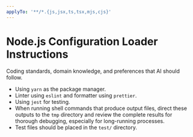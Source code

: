 ```yaml
---
applyTo: '**/*.{js,jsx,ts,tsx,mjs,cjs}'
---
```

# Node.js Configuration Loader Instructions

Coding standards, domain knowledge, and preferences that AI should follow.

- Using `yarn` as the package manager.
- Linter using `eslint` and formatter using `prettier`.
- Using `jest` for testing.
- When running shell commands that produce output files, direct these outputs to the `tmp` directory and review the complete results for thorough debugging, especially for long-running processes.
- Test files should be placed in the `test/` directory.
